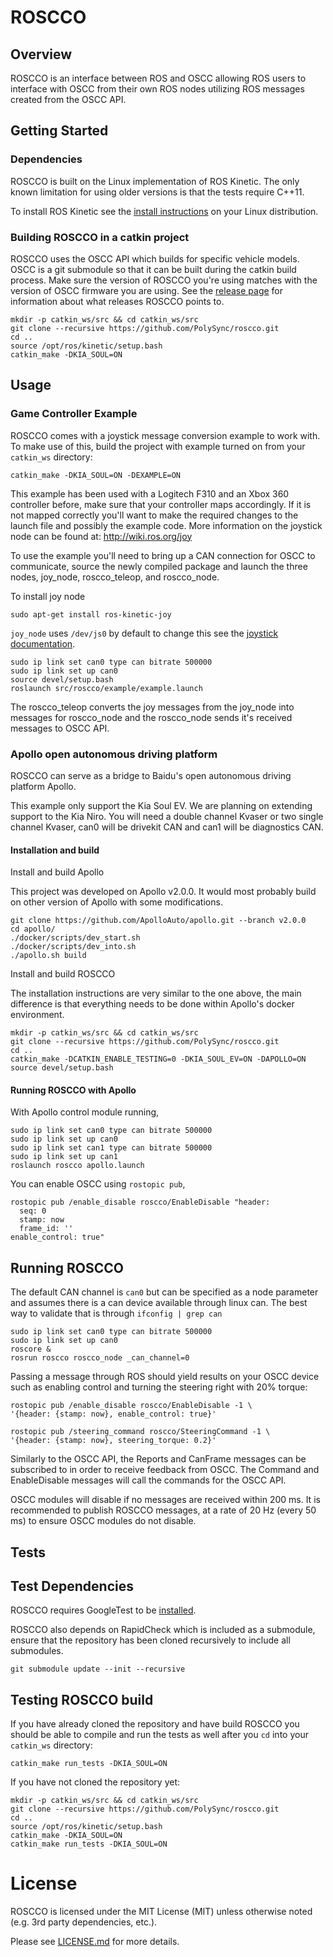 # ROSCCO

## Overview

ROSCCO is an interface between ROS and OSCC allowing ROS users to interface with
OSCC from their own ROS nodes utilizing ROS messages created from the OSCC API.

## Getting Started

### Dependencies

ROSCCO is built on the Linux implementation of ROS Kinetic. The only known
limitation for using older versions is that the tests require C++11.

To install ROS Kinetic see the
[install instructions](http://wiki.ros.org/kinetic/Installation) on your Linux
distribution.

### Building ROSCCO in a catkin project

ROSCCO uses the OSCC API which builds for specific vehicle models. OSCC is a
git submodule so that it can be built during the catkin build process. Make sure
the version of ROSCCO you're using matches with the version of OSCC firmware you
are using. See the [release page](https://github.com/PolySync/roscco/releases)
for information about what releases ROSCCO points to.

```
mkdir -p catkin_ws/src && cd catkin_ws/src
git clone --recursive https://github.com/PolySync/roscco.git
cd ..
source /opt/ros/kinetic/setup.bash
catkin_make -DKIA_SOUL=ON
```

## Usage

### Game Controller Example

ROSCCO comes with a joystick message conversion example to work with. To make
use of this, build the project with example turned on from your `catkin_ws`
directory:

```
catkin_make -DKIA_SOUL=ON -DEXAMPLE=ON
```

This example has been used with a Logitech F310 and an Xbox 360 controller
before, make sure that your controller maps accordingly. If it is not mapped
correctly you'll want to make the required changes to the launch file and
possibly the example code. More information on the joystick node can be found
at: http://wiki.ros.org/joy

To use the example you'll need to bring up a CAN connection for OSCC to
communicate, source the newly compiled package and launch the three nodes,
joy_node, roscco_teleop, and roscco_node.

To install joy node
```
sudo apt-get install ros-kinetic-joy
```

`joy_node` uses `/dev/js0` by default to change this see the
[joystick documentation](http://wiki.ros.org/joy/Tutorials/ConfiguringALinuxJoystick).

```
sudo ip link set can0 type can bitrate 500000
sudo ip link set up can0
source devel/setup.bash
roslaunch src/roscco/example/example.launch
```

The roscco_teleop converts the joy messages from the joy_node into messages
for roscco_node and the roscco_node sends it's received messages to OSCC API.

### Apollo open autonomous driving platform

ROSCCO can serve as a bridge to Baidu's open autonomous driving platform Apollo.

This example only support the Kia Soul EV. We are planning on extending support to the Kia Niro.
You will need a double channel Kvaser or two single channel Kvaser, can0 will be drivekit CAN and can1 will be diagnostics CAN.

#### Installation and build

Install and build Apollo

This project was developed on Apollo v2.0.0. It would most probably build on other version of Apollo with some modifications.

```
git clone https://github.com/ApolloAuto/apollo.git --branch v2.0.0
cd apollo/
./docker/scripts/dev_start.sh
./docker/scripts/dev_into.sh
./apollo.sh build
```


Install and build ROSCCO

The installation instructions are very similar to the one above, the main difference is that everything needs to be done within Apollo's docker environment.

```
mkdir -p catkin_ws/src && cd catkin_ws/src
git clone --recursive https://github.com/PolySync/roscco.git
cd ..
catkin_make -DCATKIN_ENABLE_TESTING=0 -DKIA_SOUL_EV=ON -DAPOLLO=ON
source devel/setup.bash
```

#### Running ROSCCO with Apollo

With Apollo control module running, 

```
sudo ip link set can0 type can bitrate 500000
sudo ip link set up can0
sudo ip link set can1 type can bitrate 500000
sudo ip link set up can1
roslaunch roscco apollo.launch
```

You can enable OSCC using `rostopic pub`,

```
rostopic pub /enable_disable roscco/EnableDisable "header:
  seq: 0
  stamp: now
  frame_id: ''
enable_control: true"
```


## Running ROSCCO

The default CAN channel is `can0` but can be specified as a node parameter and
assumes there is a can device available through linux can. The best way to
validate that is through `ifconfig | grep can`

```
sudo ip link set can0 type can bitrate 500000
sudo ip link set up can0
roscore &
rosrun roscco roscco_node _can_channel=0
```

Passing a message through ROS should yield results on your OSCC device such as
enabling control and turning the steering right with 20% torque:
```
rostopic pub /enable_disable roscco/EnableDisable -1 \
'{header: {stamp: now}, enable_control: true}'

rostopic pub /steering_command roscco/SteeringCommand -1 \
'{header: {stamp: now}, steering_torque: 0.2}'
```

Similarly to the OSCC API, the Reports and CanFrame messages can be
subscribed to in order to receive feedback from OSCC. The Command and
EnableDisable messages will call the commands for the OSCC API.

OSCC modules will disable if no messages are received within 200 ms. It is
recommended to publish ROSCCO messages, at a rate of 20 Hz (every 50 ms) to
ensure OSCC modules do not disable.

## Tests

## Test Dependencies

ROSCCO requires GoogleTest to be
[installed](https://github.com/google/googletest/blob/master/googletest/README.md).

ROSCCO also depends on RapidCheck which is included as a submodule, ensure that
the repository has been cloned recursively to include all submodules.

```
git submodule update --init --recursive
```

## Testing ROSCCO build

If you have already cloned the repository and have build ROSCCO you should be
able to compile and run the tests as well after you `cd` into your `catkin_ws`
directory:

```
catkin_make run_tests -DKIA_SOUL=ON
```

If you have not cloned the repository yet:

```
mkdir -p catkin_ws/src && cd catkin_ws/src
git clone --recursive https://github.com/PolySync/roscco.git
cd ..
source /opt/ros/kinetic/setup.bash
catkin_make -DKIA_SOUL=ON
catkin_make run_tests -DKIA_SOUL=ON
```

# License

ROSCCO is licensed under the MIT License (MIT) unless otherwise noted
(e.g. 3rd party dependencies, etc.).

Please see [LICENSE.md](LICENSE.md) for more details.
